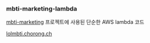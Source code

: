 ### mbti-marketing-lambda

[mbti-marketing](https://github.com/Choi-Seunghwan/mbti-marketing) 프로젝트에 사용된 단순한 AWS lambda 코드

[lolmbti.chorong.ch](http://lolmbti.chorong.ch/)
